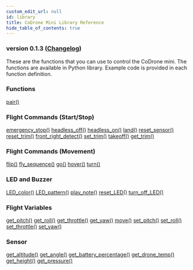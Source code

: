 ```yaml
---
custom_edit_url: null
id: library
title: CoDrone Mini Library Reference
hide_table_of_contents: true
---
```


<h3 class="homeDocLandingVersion">version 0.1.3 (<a class="orange-link" href="/docs/codrone-mini/python/changelog">Changelog</a>)</h3>
These are the functions that you can use to control the CoDrone mini. The functions are available in Python library. Example code is provided in each function definition.

<div class="boxLanding">
  <div class="parentContainer">
  <div class="box-reference-shadow">
  <h3>Functions</h3>
    <a href="/docs/codrone-mini/python/Connection/01-pair">pair()</a>
    <br />
   </div>
    <div class="box-reference-shadow margin-top-30"> 
        <h3>Flight Commands (Start/Stop)</h3>
            <a href="/docs/codrone-mini/python/Flight-Commands-Start-Stop/01-emergency-stop">emergency_stop()</a>
            <a href="/docs/codrone-mini/python/Flight-Commands-Start-Stop/headless-off">headless_off()</a>
            <a href="/docs/codrone-mini/python/Flight-Commands-Start-Stop/headless-on">headless_on()</a>
            <a href="/docs/codrone-mini/python/Flight-Commands-Start-Stop/land">land()</a>
            <a href="/docs/codrone-mini/python/Flight-Commands-Start-Stop/reset-sensor">reset_sensor()</a>
            <a href="/docs/codrone-mini/python/Flight-Commands-Start-Stop/reset-trim">reset_trim()</a>
            <a href="#">front_right_detect()</a>
            <a href="/docs/codrone-mini/python/Flight-Commands-Start-Stop/set-trim">set_trim()</a>
            <a href="/docs/codrone-mini/python/Flight-Commands-Start-Stop/take-off">takeoff()</a>
            <a href="/docs/codrone-mini/python/Sensors/get-trim">get_trim()</a>
    </div>
    <div class="box-reference-shadow margin-top-30"> 
        <h3>Flight Commands (Movement)</h3>
        <a href="/docs/codrone-mini/python/Flight-Commands-Movement/flip">flip()</a>
        <a href="/docs/codrone-mini/python/Flight-Commands-Movement/fly-sequence">fly_sequence()</a>
        <a href="/docs/codrone-mini/python/Flight-Commands-Movement/go">go()</a>
        <a href="/docs/codrone-mini/python/Flight-Commands-Movement/hover">hover()</a>
        <a href="/docs/codrone-mini/python/Flight-Commands-Movement/turn">turn()</a>
  </div>
    <div class="box-reference-shadow margin-top-30"> 
        <h3>LED and Buzzer</h3>
        <a href="/docs/codrone-mini/python/LED/led-color">LED_color()</a>
        <a href="/docs/codrone-mini/python/LED/led-pattern">LED_pattern()</a>
        <a href="/docs/codrone-mini/python/LED/play-note">play_note()</a>
        <a href="/docs/codrone-mini/python/LED/reset-led">reset_LED()</a>
        <a href="/docs/codrone-mini/python/LED/turn-off-led">turn_off_LED()</a>
  </div>
  </div>
  <div  class="parentContainer">
    <div class="boxLanding">
       <div class="box-reference-shadow"> 
            <h3> Flight Variables</h3>
            <a href="/docs/codrone-mini/python/Flight-Variables/get-pitch">get_pitch()</a>
            <a href="/docs/codrone-mini/python/Flight-Variables/get-roll">get_roll()</a>
            <a href="/docs/codrone-mini/python/Flight-Variables/get-throttle">get_throttle()</a>
            <a href="/docs/codrone-mini/python/Flight-Variables/get-yaw">get_yaw()</a>
            <a href="/docs/codrone-mini/python/Flight-Variables/move">move()</a>
            <a href="/docs/codrone-mini/python/Flight-Variables/set-pitch">set_pitch()</a>
            <a href="/docs/codrone-mini/python/Flight-Variables/set-roll">set_roll()</a>
            <a href="/docs/codrone-mini/python/Flight-Variables/set-throttle">set_throttle()</a>
            <a href="/docs/codrone-mini/python/Flight-Variables/set-yaw">set_yaw()</a>
        </div>
    </div>
     <div class="box-reference-shadow margin-top-30"> 
            <h3>Sensor</h3>
                <a href="/docs/codrone-mini/python/Sensors/get-altitude">get_altitude()</a>
                <a href="/docs/codrone-mini/python/Sensors/get-angle">get_angle()</a>
                <a href="/docs/codrone-mini/python/Sensors/get-battery-percentage">get_battery_percentage()</a>
                <a href="/docs/codrone-mini/python/Sensors/get-drone-temp">get_drone_temp()</a>
                <a href="/docs/codrone-mini/python/Sensors/get-height">get_height()</a>
                <a href="/docs/codrone-mini/python/Sensors/get-pressure">get_pressure()</a> 
        </div>
  </div>
</div>
<div class="boxLanding marginTop25">


</div>

